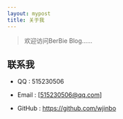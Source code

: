 ```yaml
---
layout: mypost
title: 关于我
---
```


> 欢迎访问BerBie Blog......




## 联系我

+ QQ : 515230506

+ Email : [515230506@qq.com]

+ GitHub : https://github.com/wjinbo